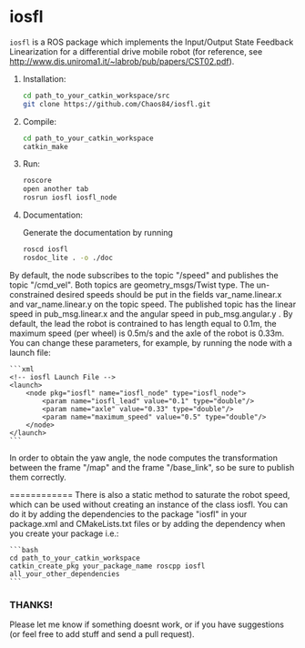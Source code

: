 iosfl
===============

`iosfl` is a ROS package which implements the Input/Output State Feedback Linearization for a differential drive mobile robot (for reference, see http://www.dis.uniroma1.it/~labrob/pub/papers/CST02.pdf). 

1. Installation:
	```bash
	cd path_to_your_catkin_workspace/src
	git clone https://github.com/Chaos84/iosfl.git
	```

2. Compile:
	```bash
	cd path_to_your_catkin_workspace
	catkin_make
	```
3. Run:
	```bash
	roscore
	open another tab
	rosrun iosfl iosfl_node
	```
	
4. Documentation:
	
	Generate the documentation by running
	```bash
	roscd iosfl
	rosdoc_lite . -o ./doc
	```

By default, the node subscribes to the topic "/speed" and publishes the topic "/cmd_vel". Both topics are geometry_msgs/Twist type. The un-constrained desired speeds should be put in the fields var_name.linear.x and var_name.linear.y on the topic speed. The published topic has the linear speed in pub_msg.linear.x and the angular speed in pub_msg.angular.y .
By default, the lead the robot is contrained to has length equal to 0.1m, the maximum speed (per wheel) is 0.5m/s and the axle of the robot is 0.33m. You can change these parameters, for example, by running the node with a launch file:

	```xml
	<!-- iosfl Launch File -->
	<launch>
		<node pkg="iosfl" name="iosfl_node" type="iosfl_node">
			<param name="iosfl_lead" value="0.1" type="double"/>
			<param name="axle" value="0.33" type="double"/>
			<param name="maximum_speed" value="0.5" type="double"/>			
		</node>
	</launch>
	```
In order to obtain the yaw angle, the node computes the transformation between the frame "/map" and the frame "/base_link", so be sure to publish them correctly.

============
There is also a static method to saturate the robot speed, which can be used without creating an instance of the class iosfl. You can do it by adding the dependencies to the package "iosfl" in your package.xml and CMakeLists.txt files or by adding the dependency when you create your package i.e.:

	```bash
	cd path_to_your_catkin_workspace
	catkin_create_pkg your_package_name roscpp iosfl all_your_other_dependencies
	```

### THANKS!
Please let me know if something doesnt work, or if you have suggestions (or feel free to add stuff and send a pull request).
